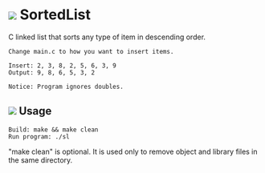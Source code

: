 # ![](http://i.imgur.com/csBM5cD.png) SortedList
C linked list that sorts any type of item in descending order.

    Change main.c to how you want to insert items.
    
    Insert: 2, 3, 8, 2, 5, 6, 3, 9
    Output: 9, 8, 6, 5, 3, 2
    
    Notice: Program ignores doubles.
    
## ![](http://i.imgur.com/i4BwjD2.png) Usage

    Build: make && make clean
    Run program: ./sl
    
"make clean" is optional. It is used only to remove object and library files in the same directory.
